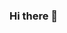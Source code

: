 ### Hi there 👋

<!--
**shantanudwvd/shantanudwvd** is a ✨ _special_ ✨ repository because its `README.md` (this file) appears on your GitHub profile.

Here are some ideas to get you started:

- 🔭 I’m currently working on MERN stack.
- 🌱 I’m currently learning devops and react.
- 👯 I’m looking to collaborate on MERN projects.
- 🤔 I’m looking for help with issue's in docker and CI/CD piplines.
- 💬 Ask me about anything with software development.
- 📫 How to reach me: 7009386538
- ⚡ Fun fact: 
-->
